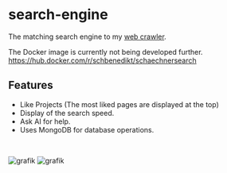 # search-engine
The matching search engine to my [web crawler](https://github.com/SchBenedikt/web-crawler).

The Docker image is currently not being developed further.
https://hub.docker.com/r/schbenedikt/schaechnersearch

## Features
- Like Projects (The most liked pages are displayed at the top)
- Display of the search speed.
- Ask AI for help.
- Uses MongoDB for database operations.

</br>

![grafik](https://github.com/SchBenedikt/search-engine/assets/137323528/a5ebed75-59f3-42ce-b7f2-6b1912e41ff0)
![grafik](https://github.com/SchBenedikt/search-engine/assets/137323528/746f6c12-8386-4df0-9286-8b63454c1bdc)

